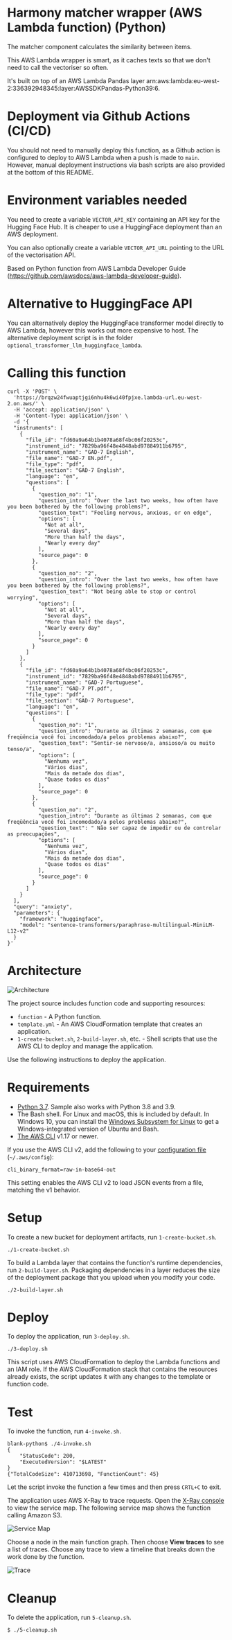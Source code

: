 # Harmony matcher wrapper (AWS Lambda function) (Python)

The matcher component calculates the similarity between items.

This AWS Lambda wrapper is smart, as it caches texts so that we don't need to call the vectoriser so often.

It's built on top of an AWS Lambda Pandas layer arn:aws:lambda:eu-west-2:336392948345:layer:AWSSDKPandas-Python39:6.

# Deployment via Github Actions (CI/CD)

You should not need to manually deploy this function, as a Github action is configured to deploy to AWS Lambda when a push is made to `main`. However, manual deployment instructions via bash scripts are also provided at the bottom of this README.

# Environment variables needed

You need to create a variable `VECTOR_API_KEY` containing an API key for the Hugging Face Hub. It is cheaper to use a HuggingFace deployment than an AWS deployment.

You can also optionally create a variable `VECTOR_API_URL` pointing to the URL of the vectorisation API.

Based on Python function from AWS Lambda Developer Guide  (https://github.com/awsdocs/aws-lambda-developer-guide).

# Alternative to HuggingFace API

You can alternatively deploy the HuggingFace transformer model directly to AWS Lambda, however this works out more expensive to host. The alternative deployment script is in the folder `optional_transformer_llm_huggingface_lambda`.

# Calling this function

```
curl -X 'POST' \
  'https://brqzw24fwuaptjgi6nhu4k6wi40fpjxe.lambda-url.eu-west-2.on.aws/' \
  -H 'accept: application/json' \
  -H 'Content-Type: application/json' \
  -d '{
  "instruments": [
    {
      "file_id": "fd60a9a64b1b4078a68f4bc06f20253c",
      "instrument_id": "7829ba96f48e4848abd97884911b6795",
      "instrument_name": "GAD-7 English",
      "file_name": "GAD-7 EN.pdf",
      "file_type": "pdf",
      "file_section": "GAD-7 English",
      "language": "en",
      "questions": [
        {
          "question_no": "1",
          "question_intro": "Over the last two weeks, how often have you been bothered by the following problems?",
          "question_text": "Feeling nervous, anxious, or on edge",
          "options": [
            "Not at all",
            "Several days",
            "More than half the days",
            "Nearly every day"
          ],
          "source_page": 0
        },
        {
          "question_no": "2",
          "question_intro": "Over the last two weeks, how often have you been bothered by the following problems?",
          "question_text": "Not being able to stop or control worrying",
          "options": [
            "Not at all",
            "Several days",
            "More than half the days",
            "Nearly every day"
          ],
          "source_page": 0
        }
      ]
    },
    {
      "file_id": "fd60a9a64b1b4078a68f4bc06f20253c",
      "instrument_id": "7829ba96f48e4848abd97884911b6795",
      "instrument_name": "GAD-7 Portuguese",
      "file_name": "GAD-7 PT.pdf",
      "file_type": "pdf",
      "file_section": "GAD-7 Portuguese",
      "language": "en",
      "questions": [
        {
          "question_no": "1",
          "question_intro": "Durante as últimas 2 semanas, com que freqüência você foi incomodado/a pelos problemas abaixo?",
          "question_text": "Sentir-se nervoso/a, ansioso/a ou muito tenso/a",
          "options": [
            "Nenhuma vez",
            "Vários dias",
            "Mais da metade dos dias",
            "Quase todos os dias"
          ],
          "source_page": 0
        },
        {
          "question_no": "2",
          "question_intro": "Durante as últimas 2 semanas, com que freqüência você foi incomodado/a pelos problemas abaixo?",
          "question_text": " Não ser capaz de impedir ou de controlar as preocupações",
          "options": [
            "Nenhuma vez",
            "Vários dias",
            "Mais da metade dos dias",
            "Quase todos os dias"
          ],
          "source_page": 0
        }
      ]
    }
  ],
  "query": "anxiety",
  "parameters": {
    "framework": "huggingface",
    "model": "sentence-transformers/paraphrase-multilingual-MiniLM-L12-v2"
  }
}'
```


# Architecture

![Architecture](images/sample-blank-python.png)

The project source includes function code and supporting resources:

- `function` - A Python function.
- `template.yml` - An AWS CloudFormation template that creates an application.
- `1-create-bucket.sh`, `2-build-layer.sh`, etc. - Shell scripts that use the AWS CLI to deploy and manage the application.

Use the following instructions to deploy the application.

# Requirements
- [Python 3.7](https://www.python.org/downloads/). Sample also works with Python 3.8 and 3.9. 
- The Bash shell. For Linux and macOS, this is included by default. In Windows 10, you can install the [Windows Subsystem for Linux](https://docs.microsoft.com/en-us/windows/wsl/install-win10) to get a Windows-integrated version of Ubuntu and Bash.
- [The AWS CLI](https://docs.aws.amazon.com/cli/latest/userguide/cli-chap-install.html) v1.17 or newer.

If you use the AWS CLI v2, add the following to your [configuration file](https://docs.aws.amazon.com/cli/latest/userguide/cli-configure-files.html) (`~/.aws/config`):

```
cli_binary_format=raw-in-base64-out
```

This setting enables the AWS CLI v2 to load JSON events from a file, matching the v1 behavior.

# Setup
To create a new bucket for deployment artifacts, run `1-create-bucket.sh`.

    ./1-create-bucket.sh

To build a Lambda layer that contains the function's runtime dependencies, run `2-build-layer.sh`. Packaging dependencies in a layer reduces the size of the deployment package that you upload when you modify your code.

    ./2-build-layer.sh

# Deploy
To deploy the application, run `3-deploy.sh`.

    ./3-deploy.sh

This script uses AWS CloudFormation to deploy the Lambda functions and an IAM role. If the AWS CloudFormation stack that contains the resources already exists, the script updates it with any changes to the template or function code.

# Test
To invoke the function, run `4-invoke.sh`.

    blank-python$ ./4-invoke.sh
    {
        "StatusCode": 200,
        "ExecutedVersion": "$LATEST"
    }
    {"TotalCodeSize": 410713698, "FunctionCount": 45}

Let the script invoke the function a few times and then press `CRTL+C` to exit.

The application uses AWS X-Ray to trace requests. Open the [X-Ray console](https://console.aws.amazon.com/xray/home#/service-map) to view the service map. The following service map shows the function calling Amazon S3.

![Service Map](images/blank-python-servicemap.png)

Choose a node in the main function graph. Then choose **View traces** to see a list of traces. Choose any trace to view a timeline that breaks down the work done by the function.

![Trace](images/blank-python-trace.png)

# Cleanup
To delete the application, run `5-cleanup.sh`.

    $ ./5-cleanup.sh  